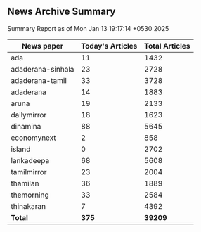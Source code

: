 <!-- @format -->
## News Archive Summary

Summary Report as of Mon Jan 13 19:17:14 +0530 2025

| News paper         | Today's Articles | Total Articles |
|--------------------|------------------|----------------|
| ada               | 11          | 1432        |
| adaderana-sinhala               | 23          | 2728        |
| adaderana-tamil               | 33          | 3728        |
| adaderana               | 14          | 1883        |
| aruna               | 19          | 2133        |
| dailymirror               | 18          | 1623        |
| dinamina               | 88          | 5645        |
| economynext               | 2          | 858        |
| island               | 0          | 2702        |
| lankadeepa               | 68          | 5608        |
| tamilmirror               | 23          | 2004        |
| thamilan               | 36          | 1889        |
| themorning               | 33          | 2584        |
| thinakaran               | 7          | 4392        |
| **Total**          | **375**      | **39209** |


